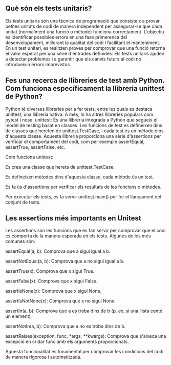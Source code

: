 ## Què són els tests unitaris?
Els tests unitaris són una tècnica de programació que consisteix a provar petites unitats de codi de manera independent per assegurar-se que cada unitat (normalment una funció o mètode) funciona correctament. L'objectiu és identificar possibles errors en una fase primerenca del desenvolupament, millorant la qualitat del codi i facilitant el manteniment.
En un test unitari, es realitzen proves per comprovar que una funció retorna el valor esperat per una sèrie d'entrades definides. Els tests unitaris ajuden a detectar problemes i a garantir que els canvis futurs al codi no introdueixin errors imprevistos.

## Fes una recerca de llibreries de test amb Python.  Com funciona específicament la llibreria unittest de Python?

Python té diverses llibreries per a fer tests, entre les quals es destaca unittest, una llibreria nativa. A més, hi ha altres llibreries populars com pytest i nose.
unittest: És una llibreria integrada a Python que segueix el model de testing basat en classes. Les funcions de test es defineixen dins de classes que hereten de unittest.TestCase, i cada test és un mètode dins d'aquesta classe. Aquesta llibreria proporciona una sèrie d'assertions per verificar el comportament del codi, com per exemple assertEqual, assertTrue, assertFalse, etc.

 Com funciona unittest:


Es crea una classe que hereta de unittest.TestCase.


Es defineixen mètodes dins d'aquesta classe, cada mètode és un test.


Es fa ús d'assertions per verificar els resultats de les funcions o mètodes.


Per executar els tests, es fa servir unittest.main() per fer el llançament del conjunt de tests.

## Les assertions més importants en Unitest

Les assertions són les funcions que es fan servir per comprovar que el codi es comporta de la manera esperada en els tests. Algunes de les més comunes són:

assertEqual(a, b): Comprova que a sigui igual a b.

assertNotEqual(a, b): Comprova que a no sigui igual a b.

assertTrue(x): Comprova que x sigui True.

assertFalse(x): Comprova que x sigui False.

assertIsNone(x): Comprova que x sigui None.

assertIsNotNone(x): Comprova que x no sigui None.

assertIn(a, b): Comprova que a es troba dins de b (p. ex. si una llista conté un element).

assertNotIn(a, b): Comprova que a no es troba dins de b.

assertRaises(exception, func, *args, **kwargs): Comprova que s'aixeca una excepció en cridar func amb els arguments proporcionats.

Aquesta funcionalitat és fonamental per comprovar les condicions del codi de manera rigorosa i automatitzada.
